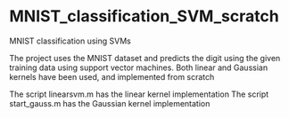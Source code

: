 # MNIST_classification_SVM_scratch
MNIST classification using SVMs 


The project uses the MNIST dataset and predicts the digit using the given training data using support 
vector machines. Both linear and Gaussian kernels have been used, and implemented from scratch

The script linearsvm.m has the linear kernel implementation
The script start_gauss.m has the Gaussian kernel implementation
